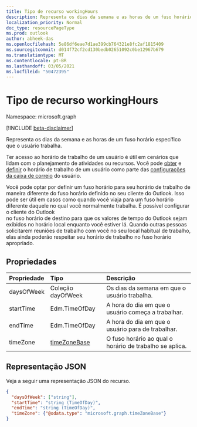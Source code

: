 ```yaml
---
title: Tipo de recurso workingHours
description: Representa os dias da semana e as horas de um fuso horário específico que o usuário trabalha.
localization_priority: Normal
doc_type: resourcePageType
ms.prod: outlook
author: abheek-das
ms.openlocfilehash: 5e86df6eae7d1ae399cb764321e8fc2af1815409
ms.sourcegitcommit: d014f72cf2cd130bedb02651092c0be12967b679
ms.translationtype: MT
ms.contentlocale: pt-BR
ms.lasthandoff: 03/05/2021
ms.locfileid: "50472395"
---
```

# <a name="workinghours-resource-type"></a>Tipo de recurso workingHours

Namespace: microsoft.graph

[!INCLUDE [beta-disclaimer](../../includes/beta-disclaimer.md)]

Representa os dias da semana e as horas de um fuso horário específico que o usuário trabalha.

Ter acesso ao horário de trabalho de um usuário é útil em cenários que lidam com o planejamento de atividades ou recursos. Você pode [obter](../api/user-get-mailboxsettings.md#example-3) e [definir](../api/user-update-mailboxsettings.md#example-2) o horário de trabalho de um usuário como parte das [configurações da caixa de correio](mailboxsettings.md) do usuário. 

Você pode optar por definir um fuso horário para seu horário de trabalho de maneira diferente do fuso horário definido no seu cliente do Outlook. Isso pode ser útil em casos como quando você viaja para um fuso horário diferente daquele no qual você normalmente trabalha. É possível configurar o cliente do Outlook  
no fuso horário de destino para que os valores de tempo do Outlook sejam exibidos no horário local enquanto você estiver lá.
Quando outras pessoas solicitarem reuniões de trabalho com você no seu local habitual de trabalho, elas ainda poderão respeitar seu horário de trabalho no fuso horário apropriado.


## <a name="properties"></a>Propriedades
| Propriedade     | Tipo   |Descrição|
|:---------------|:--------|:----------|
| daysOfWeek | Coleção dayOfWeek | Os dias da semana em que o usuário trabalha. |
| startTime | Edm.TimeOfDay | A hora do dia em que o usuário começa a trabalhar. |
| endTime | Edm.TimeOfDay | A hora do dia em que o usuário para de trabalhar. |
| timeZone | [timeZoneBase](timezonebase.md) | O fuso horário ao qual o horário de trabalho se aplica. |

## <a name="json-representation"></a>Representação JSON

Veja a seguir uma representação JSON do recurso.

<!-- {
  "blockType": "resource",
  "optionalProperties": [

  ],
  "@odata.type": "microsoft.graph.workingHours"
}-->

```json
{
  "daysOfWeek": ["string"],
  "startTime": "string (TimeOfDay)",
  "endTime": "string (TimeOfDay)",
  "timeZone": {"@odata.type": "microsoft.graph.timeZoneBase"}
}

```

<!-- uuid: 8fcb5dbc-d5aa-4681-8e31-b001d5168d79
2015-10-25 14:57:30 UTC -->
<!--
{
  "type": "#page.annotation",
  "description": "workingHours resource",
  "keywords": "",
  "section": "documentation",
  "tocPath": "",
  "suppressions": []
}
-->


